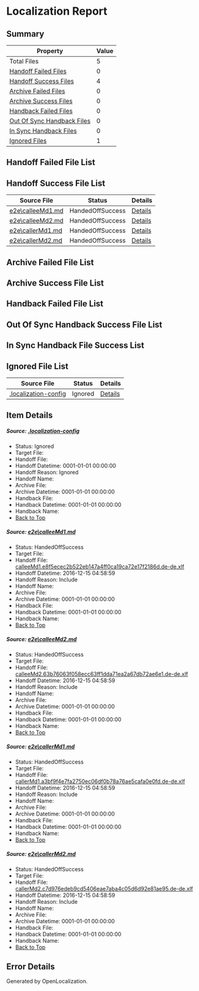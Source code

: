 # <a name='report-top'></a> Localization Report

## Summary
 Property | Value 
 -------- | ----- 
 Total Files | 5
[ Handoff Failed Files ](#handoff-failed-list)| 0
[ Handoff Success Files ](#handoff-success-list)| 4
[ Archive Failed Files ](#archive-failed-list)| 0
[ Archive Success Files ](#archive-success-list)| 0
[ Handback Failed Files ](#handback-failed-list)| 0
[ Out Of Sync Handback Files ](#outofsync-handback-success-list)| 0
[ In Sync Handback Files ](#insync-handback-success-list)| 0
[ Ignored Files ](#ignored-list)| 1

## <a name='handoff-failed-list'></a> Handoff Failed File List

## <a name='handoff-success-list'></a> Handoff Success File List
 Source File | Status | Details 
 ----------- | ------ | ------- 
 [e2e\calleeMd1.md](https://github.com/OpenLocalizationTestOrg/ol-test0/blob/bdaa75d6118696fcf513b28cb3c1935efe98a54f/e2e/calleeMd1.md) | HandedOffSuccess | [Details](#fc16c335629bb3d64bb5e473a517d9e91ba6d3971)
 [e2e\calleeMd2.md](https://github.com/OpenLocalizationTestOrg/ol-test0/blob/bdaa75d6118696fcf513b28cb3c1935efe98a54f/e2e/calleeMd2.md) | HandedOffSuccess | [Details](#84134d8d06d131b91744fc10bc82bde121de68342)
 [e2e\callerMd1.md](https://github.com/OpenLocalizationTestOrg/ol-test0/blob/bdaa75d6118696fcf513b28cb3c1935efe98a54f/e2e/callerMd1.md) | HandedOffSuccess | [Details](#e62dfda8a512688127014ccb2c4556a333b9fdd43)
 [e2e\callerMd2.md](https://github.com/OpenLocalizationTestOrg/ol-test0/blob/bdaa75d6118696fcf513b28cb3c1935efe98a54f/e2e/callerMd2.md) | HandedOffSuccess | [Details](#8bc1fffb454f3628b11845e376d35200e7354a4d4)

## <a name='archive-failed-list'></a> Archive Failed File List

## <a name='archive-success-list'></a> Archive Success File List

## <a name='handback-failed-list'></a> Handback Failed File List

## <a name='outofsync-handback-success-list'></a> Out Of Sync Handback Success File List

## <a name='insync-handback-success-list'></a> In Sync Handback File Success List

## <a name='ignored-list'></a> Ignored File List
 Source File | Status | Details 
 ----------- | ------ | ------- 
 [.localization-config](https://github.com/OpenLocalizationTestOrg/ol-test0/blob/bdaa75d6118696fcf513b28cb3c1935efe98a54f/.localization-config) | Ignored | [Details](#cb0632cf59c1387fc1742bfb9fa3c47f87e2e5c90)

## Item Details
##### <a name='cb0632cf59c1387fc1742bfb9fa3c47f87e2e5c90'></a> Source: [.localization-config](https://github.com/OpenLocalizationTestOrg/ol-test0/blob/bdaa75d6118696fcf513b28cb3c1935efe98a54f/.localization-config)
* Status: Ignored
* Target File: 
* Handoff File: 
* Handoff Datetime: 0001-01-01 00:00:00
* Handoff Reason: Ignored
* Handoff Name: 
* Archive File: 
* Archive Datetime: 0001-01-01 00:00:00
* Handback File: 
* Handback Datetime: 0001-01-01 00:00:00
* Handback Name: 
* [Back to Top](#report-top)

##### <a name='fc16c335629bb3d64bb5e473a517d9e91ba6d3971'></a> Source: [e2e\calleeMd1.md](https://github.com/OpenLocalizationTestOrg/ol-test0/blob/bdaa75d6118696fcf513b28cb3c1935efe98a54f/e2e/calleeMd1.md)
* Status: HandedOffSuccess
* Target File: 
* Handoff File: [calleeMd1.e8f5ecec2b522eb147a4ff0ca19ca72e17f2186d.de-de.xlf](https://github.com/OpenLocalizationTestOrg/ol-test0-handoff/blob/70907d5cc0505dc055d57bcdd261703232065147/ol-handoff/OpenLocalizationTestOrg/ol-test0-dede/xinjiang/ht/calleeMd1.e8f5ecec2b522eb147a4ff0ca19ca72e17f2186d.de-de.xlf)
* Handoff Datetime: 2016-12-15 04:58:59
* Handoff Reason: Include
* Handoff Name: 
* Archive File: 
* Archive Datetime: 0001-01-01 00:00:00
* Handback File: 
* Handback Datetime: 0001-01-01 00:00:00
* Handback Name: 
* [Back to Top](#report-top)

##### <a name='84134d8d06d131b91744fc10bc82bde121de68342'></a> Source: [e2e\calleeMd2.md](https://github.com/OpenLocalizationTestOrg/ol-test0/blob/bdaa75d6118696fcf513b28cb3c1935efe98a54f/e2e/calleeMd2.md)
* Status: HandedOffSuccess
* Target File: 
* Handoff File: [calleeMd2.63b76063f058ecc63ff1dda71ea2a67db72ae6e1.de-de.xlf](https://github.com/OpenLocalizationTestOrg/ol-test0-handoff/blob/70907d5cc0505dc055d57bcdd261703232065147/ol-handoff/OpenLocalizationTestOrg/ol-test0-dede/xinjiang/ht/calleeMd2.63b76063f058ecc63ff1dda71ea2a67db72ae6e1.de-de.xlf)
* Handoff Datetime: 2016-12-15 04:58:59
* Handoff Reason: Include
* Handoff Name: 
* Archive File: 
* Archive Datetime: 0001-01-01 00:00:00
* Handback File: 
* Handback Datetime: 0001-01-01 00:00:00
* Handback Name: 
* [Back to Top](#report-top)

##### <a name='e62dfda8a512688127014ccb2c4556a333b9fdd43'></a> Source: [e2e\callerMd1.md](https://github.com/OpenLocalizationTestOrg/ol-test0/blob/bdaa75d6118696fcf513b28cb3c1935efe98a54f/e2e/callerMd1.md)
* Status: HandedOffSuccess
* Target File: 
* Handoff File: [callerMd1.a3bf9f4e7fa2750ec06df0b78a76ae5cafa0e0fd.de-de.xlf](https://github.com/OpenLocalizationTestOrg/ol-test0-handoff/blob/70907d5cc0505dc055d57bcdd261703232065147/ol-handoff/OpenLocalizationTestOrg/ol-test0-dede/xinjiang/ht/callerMd1.a3bf9f4e7fa2750ec06df0b78a76ae5cafa0e0fd.de-de.xlf)
* Handoff Datetime: 2016-12-15 04:58:59
* Handoff Reason: Include
* Handoff Name: 
* Archive File: 
* Archive Datetime: 0001-01-01 00:00:00
* Handback File: 
* Handback Datetime: 0001-01-01 00:00:00
* Handback Name: 
* [Back to Top](#report-top)

##### <a name='8bc1fffb454f3628b11845e376d35200e7354a4d4'></a> Source: [e2e\callerMd2.md](https://github.com/OpenLocalizationTestOrg/ol-test0/blob/bdaa75d6118696fcf513b28cb3c1935efe98a54f/e2e/callerMd2.md)
* Status: HandedOffSuccess
* Target File: 
* Handoff File: [callerMd2.c7d976edeb9cd5406eae7aba4c05d6d92e81ae95.de-de.xlf](https://github.com/OpenLocalizationTestOrg/ol-test0-handoff/blob/70907d5cc0505dc055d57bcdd261703232065147/ol-handoff/OpenLocalizationTestOrg/ol-test0-dede/xinjiang/ht/callerMd2.c7d976edeb9cd5406eae7aba4c05d6d92e81ae95.de-de.xlf)
* Handoff Datetime: 2016-12-15 04:58:59
* Handoff Reason: Include
* Handoff Name: 
* Archive File: 
* Archive Datetime: 0001-01-01 00:00:00
* Handback File: 
* Handback Datetime: 0001-01-01 00:00:00
* Handback Name: 
* [Back to Top](#report-top)


## Error Details

Generated by OpenLocalization.
